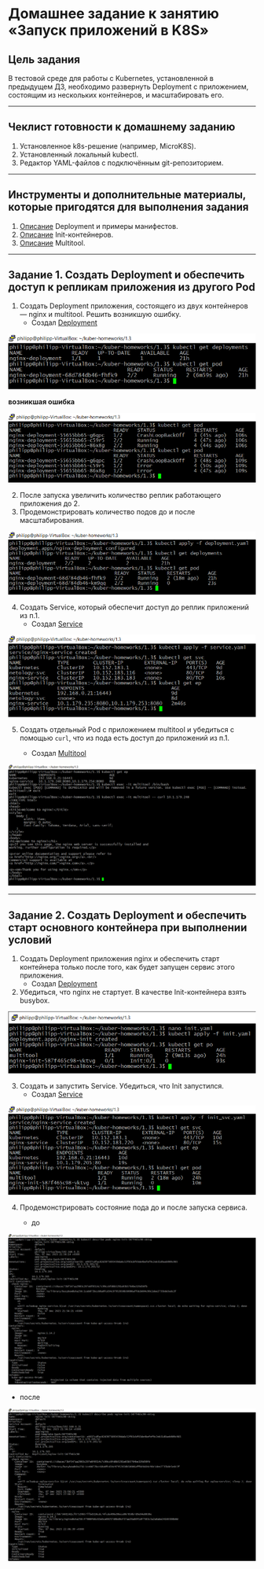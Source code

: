 # Домашнее задание к занятию «Запуск приложений в K8S»

## Цель задания

В тестовой среде для работы с Kubernetes, установленной в предыдущем ДЗ, необходимо развернуть Deployment с приложением, состоящим из нескольких контейнеров, и масштабировать его.

------

## Чеклист готовности к домашнему заданию

1. Установленное k8s-решение (например, MicroK8S).
2. Установленный локальный kubectl.
3. Редактор YAML-файлов с подключённым git-репозиторием.

------

## Инструменты и дополнительные материалы, которые пригодятся для выполнения задания

1. [Описание](https://kubernetes.io/docs/concepts/workloads/controllers/deployment/) Deployment и примеры манифестов.
2. [Описание](https://kubernetes.io/docs/concepts/workloads/pods/init-containers/) Init-контейнеров.
3. [Описание](https://github.com/wbitt/Network-MultiTool) Multitool.

------

## Задание 1. Создать Deployment и обеспечить доступ к репликам приложения из другого Pod

1. Создать Deployment приложения, состоящего из двух контейнеров — nginx и multitool. Решить возникшую ошибку.
   * Создал [Deployment](./src/deployment.yaml)

![](img/kubectl_deployment_pod.png)

**возникшая ошибка**

![](img/error.png)

2. После запуска увеличить количество реплик работающего приложения до 2.
3. Продемонстрировать количество подов до и после масштабирования.

![](img/kubectl_deployment_pod_2.png)

4. Создать Service, который обеспечит доступ до реплик приложений из п.1.
   * Создал [Service](./src/service.yaml)

![](img/service.png)

5. Создать отдельный Pod с приложением multitool и убедиться с помощью `curl`, что из пода есть доступ до приложений из п.1.

   * Создал [Multitool](./src/multitool.yaml)

![](img/curl.png)

------

## Задание 2. Создать Deployment и обеспечить старт основного контейнера при выполнении условий

1. Создать Deployment приложения nginx и обеспечить старт контейнера только после того, как будет запущен сервис этого приложения.
   * Создал [Deployment](./src/init.yaml)
2. Убедиться, что nginx не стартует. В качестве Init-контейнера взять busybox.

![](img/init_deployment.png)

3. Создать и запустить Service. Убедиться, что Init запустился.
   * Создал [Service](./src/service.yaml)

![](img/start_service.png)
  
4. Продемонстрировать состояние пода до и после запуска сервиса.

   * до
  
![](img/before_starting_the_service.png)

   * после
  
![](img/after_starting_the_service.png) 

